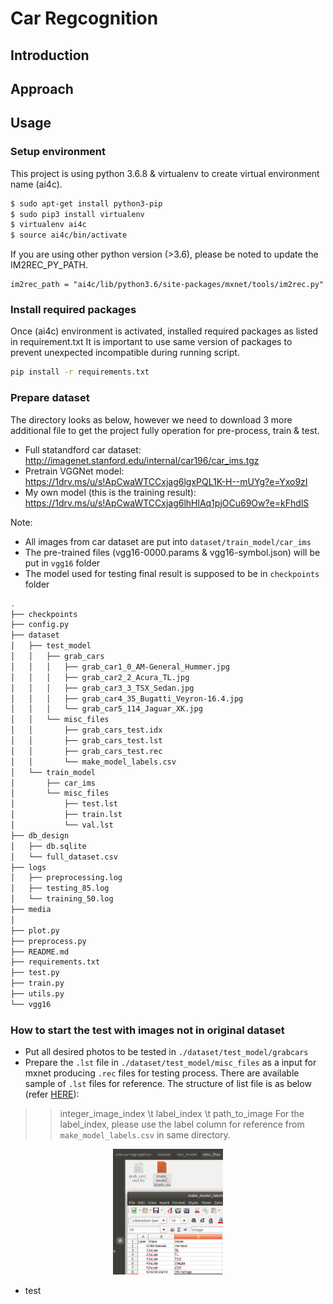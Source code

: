 # Car Regcognition

## Introduction

## Approach

## Usage
### Setup environment
This project is using python 3.6.8 & virtualenv to create virtual environment name (ai4c).
```bash
$ sudo apt-get install python3-pip
$ sudo pip3 install virtualenv
$ virtualenv ai4c
$ source ai4c/bin/activate
```
If you are using other python version (>3.6), please be noted to update the IM2REC_PY_PATH. 
```
im2rec_path = "ai4c/lib/python3.6/site-packages/mxnet/tools/im2rec.py"
```

### Install required packages
Once (ai4c) environment is activated, installed required packages as listed in requirement.txt
It is important to use same version of packages to prevent unexpected incompatible during running script.
```bash
pip install -r requirements.txt
```

### Prepare dataset
The directory looks as below, however we need to download 3 more additional file to get the project fully operation for pre-process, train & test.
* Full statandford car dataset: http://imagenet.stanford.edu/internal/car196/car_ims.tgz
* Pretrain VGGNet model: https://1drv.ms/u/s!ApCwaWTCCxjag6lgxPQL1K-H--mUYg?e=Yxo9zI
* My own model (this is the training result): https://1drv.ms/u/s!ApCwaWTCCxjag6lhHlAq1pjOCu69Ow?e=kFhdlS

Note:
* All images from car dataset are put into `dataset/train_model/car_ims`
* The pre-trained files (vgg16-0000.params & vgg16-symbol.json) will be put in `vgg16` folder
* The model used for testing final result is supposed to be in `checkpoints` folder

```bash
.
├── checkpoints
├── config.py
├── dataset
│   ├── test_model
│   │   ├── grab_cars
│   │   │   ├── grab_car1_0_AM-General_Hummer.jpg
│   │   │   ├── grab_car2_2_Acura_TL.jpg
│   │   │   ├── grab_car3_3_TSX_Sedan.jpg
│   │   │   ├── grab_car4_35_Bugatti_Veyron-16.4.jpg
│   │   │   └── grab_car5_114_Jaguar_XK.jpg
│   │   └── misc_files
│   │       ├── grab_cars_test.idx
│   │       ├── grab_cars_test.lst
│   │       ├── grab_cars_test.rec
│   │       └── make_model_labels.csv
│   └── train_model
│       ├── car_ims
│       └── misc_files
│           ├── test.lst
│           ├── train.lst
│           └── val.lst
├── db_design
│   ├── db.sqlite
│   └── full_dataset.csv
├── logs
│   ├── preprocessing.log
│   ├── testing_85.log
│   └── training_50.log
├── media
│
├── plot.py
├── preprocess.py
├── README.md
├── requirements.txt
├── test.py
├── train.py
├── utils.py
└── vgg16
```

### How to start the test with images not in original dataset
* Put all desired photos to be tested in `./dataset/test_model/grabcars`
* Prepare the `.lst` file in `./dataset/test_model/misc_files` as a input for mxnet producing `.rec` files for testing process. There are available sample of `.lst` files for reference. The structure of list file is as below (refer [HERE](https://mxnet.incubator.apache.org/versions/master/faq/recordio.html)):
> > integer_image_index \t label_index \t path_to_image
For the label_index, please use the label column for reference from  `make_model_labels.csv` in same directory. 
<p align="center">
  <img src="./media/grab_test_make_model_id_reference.png" width="35%">
</p>

* test